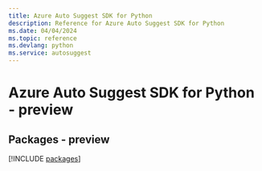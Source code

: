 ```yaml
---
title: Azure Auto Suggest SDK for Python
description: Reference for Azure Auto Suggest SDK for Python
ms.date: 04/04/2024
ms.topic: reference
ms.devlang: python
ms.service: autosuggest
---
```

# Azure Auto Suggest SDK for Python - preview
## Packages - preview
[!INCLUDE [packages](auto-suggest-index.md)]